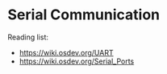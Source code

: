 # Serial Communication

Reading list:
 * https://wiki.osdev.org/UART
 * https://wiki.osdev.org/Serial_Ports